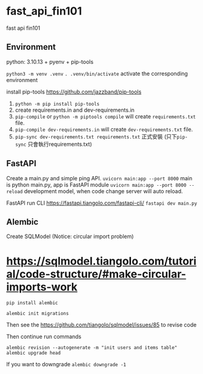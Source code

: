 # fast_api_fin101
fast api fin101

## Environment
python: 3.10.13 + pyenv + pip-tools

`python3 -m venv .venv`
`. .venv/bin/activate` activate the corresponding environment

install pip-tools
https://github.com/jazzband/pip-tools
1. `python -m pip install pip-tools`
2. create requirements.in and dev-requirements.in
3. `pip-compile` or `python -m piptools compile` will create `requirements.txt` file.
4. `pip-compile dev-requirements.in` will create `dev-requirements.txt` file.
5. `pip-sync dev-requirements.txt requirements.txt` 正式安裝 (只下`pip-sync` 只會執行requirements.txt)

## FastAPI
Create a main.py and simple ping API.
`uvicorn main:app --port 8000`  main is python main.py, app is FastAPI module
`uvicorn main:app --port 8000 --reload` development model, when code change server will auto reload.

FastAPI run CLI
https://fastapi.tiangolo.com/fastapi-cli/
`fastapi dev main.py`

## Alembic
Create SQLModel (Notice: circular import problem)
# https://sqlmodel.tiangolo.com/tutorial/code-structure/#make-circular-imports-work

```shell
pip install alembic

alembic init migrations
```
Then see the https://github.com/tiangolo/sqlmodel/issues/85 to revise code

Then continue run commands
```shell
alembic revision --autogenerate -m "init users and items table"
alembic upgrade head
```

If you want to downgrade
`alembic downgrade -1`

